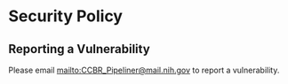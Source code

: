 # Security Policy

## Reporting a Vulnerability

Please email <mailto:CCBR_Pipeliner@mail.nih.gov> to report a vulnerability.
